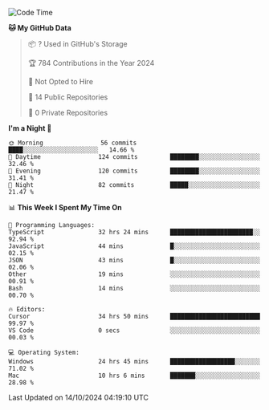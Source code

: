 <!--START_SECTION:waka-->
![Code Time](http://img.shields.io/badge/Code%20Time-6%2C224%20hrs%2010%20mins-blue)

**🐱 My GitHub Data** 

> 📦 ? Used in GitHub's Storage 
 > 
> 🏆 784 Contributions in the Year 2024
 > 
> 🚫 Not Opted to Hire
 > 
> 📜 14 Public Repositories 
 > 
> 🔑 0 Private Repositories 
 > 
**I'm a Night 🦉** 

```text
🌞 Morning                56 commits          ████░░░░░░░░░░░░░░░░░░░░░   14.66 % 
🌆 Daytime                124 commits         ████████░░░░░░░░░░░░░░░░░   32.46 % 
🌃 Evening                120 commits         ████████░░░░░░░░░░░░░░░░░   31.41 % 
🌙 Night                  82 commits          █████░░░░░░░░░░░░░░░░░░░░   21.47 % 
```


📊 **This Week I Spent My Time On** 

```text
💬 Programming Languages: 
TypeScript               32 hrs 24 mins      ███████████████████████░░   92.94 % 
JavaScript               44 mins             █░░░░░░░░░░░░░░░░░░░░░░░░   02.15 % 
JSON                     43 mins             █░░░░░░░░░░░░░░░░░░░░░░░░   02.06 % 
Other                    19 mins             ░░░░░░░░░░░░░░░░░░░░░░░░░   00.91 % 
Bash                     14 mins             ░░░░░░░░░░░░░░░░░░░░░░░░░   00.70 % 

🔥 Editors: 
Cursor                   34 hrs 50 mins      █████████████████████████   99.97 % 
VS Code                  0 secs              ░░░░░░░░░░░░░░░░░░░░░░░░░   00.03 % 

💻 Operating System: 
Windows                  24 hrs 45 mins      ██████████████████░░░░░░░   71.02 % 
Mac                      10 hrs 6 mins       ███████░░░░░░░░░░░░░░░░░░   28.98 % 
```


 Last Updated on 14/10/2024 04:19:10 UTC
<!--END_SECTION:waka-->

